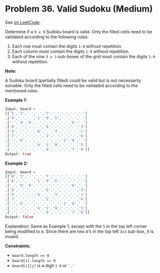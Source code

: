 Problem 36. Valid Sudoku (Medium)
=================================

See [on LeetCode](https://leetcode.com/problems/valid-sudoku/).

Determine if a `9 x 9` Sudoku board is valid. Only the filled cells need to be validated according to the following rules:

1. Each row must contain the digits `1-9` without repetition.
2. Each column must contain the digits `1-9` without repetition.
3. Each of the nine `3 x 3` sub-boxes of the grid must contain the digits `1-9` without repetition.

**Note:**

A Sudoku board (partially filled) could be valid but is not necessarily solvable.
Only the filled cells need to be validated according to the mentioned rules.

**Example 1:**

```Rust
Input: board = 
[['5','3','.','.','7','.','.','.','.']
,['6','.','.','1','9','5','.','.','.']
,['.','9','8','.','.','.','.','6','.']
,['8','.','.','.','6','.','.','.','3']
,['4','.','.','8','.','3','.','.','1']
,['7','.','.','.','2','.','.','.','6']
,['.','6','.','.','.','.','2','8','.']
,['.','.','.','4','1','9','.','.','5']
,['.','.','.','.','8','.','.','7','9']]
Output: true
```

**Example 2:**

```Rust
Input: board = 
[['8','3','.','.','7','.','.','.','.']
,['6','.','.','1','9','5','.','.','.']
,['.','9','8','.','.','.','.','6','.']
,['8','.','.','.','6','.','.','.','3']
,['4','.','.','8','.','3','.','.','1']
,['7','.','.','.','2','.','.','.','6']
,['.','6','.','.','.','.','2','8','.']
,['.','.','.','4','1','9','.','.','5']
,['.','.','.','.','8','.','.','7','9']]
Output: false
```

Explanation: Same as Example 1, except with the `5` in the top left corner being modified to `8`. Since there are two `8`'s in the top left `3x3` sub-box, it is invalid.

**Constraints:**

* `board.length == 9`
* `board[i].length == 9`
* `board[i][j]` is a digit `1-9` or `'.'`

